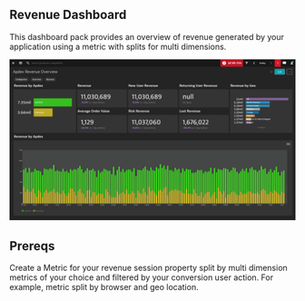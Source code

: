 ## Revenue Dashboard
This dashboard pack provides an overview of revenue generated by your application using a metric with splits for multi dimensions.

![Revenue Dashboard](RO.png)

## Prereqs
Create a Metric for your revenue session property split by multi dimension metrics of your choice and filtered by your conversion user action.
For example, metric split by browser and geo location.


